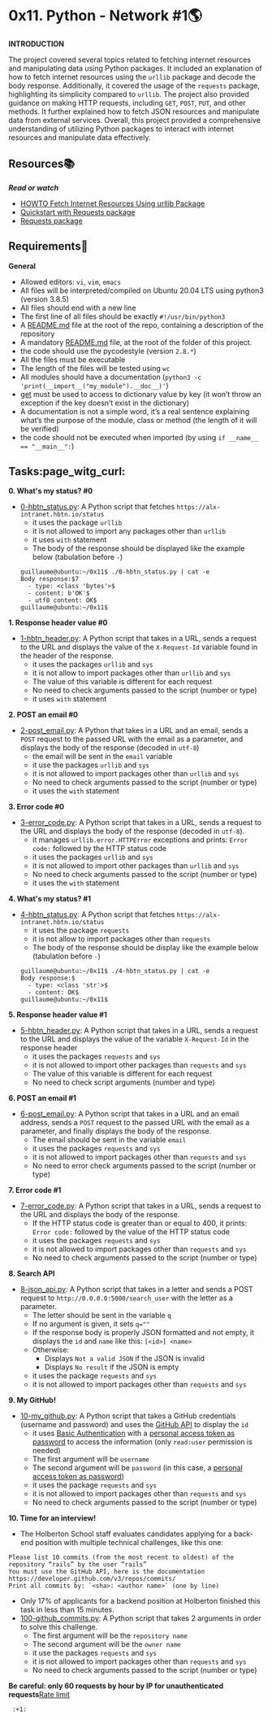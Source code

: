 # 0x11. Python - Network #1:earth_americas:

**INTRODUCTION**

The project covered several topics related to fetching internet resources and manipulating data using Python packages. It included an explanation of how to fetch internet resources using the `urllib` package and decode the body response. Additionally, it covered the usage of the `requests` package, highlighting its simplicity compared to `urllib`. The project also provided guidance on making HTTP requests, including `GET`, `POST`, `PUT`, and other methods. It further explained how to fetch JSON resources and manipulate data from external services. Overall, this project provided a comprehensive understanding of utilizing Python packages to interact with internet resources and manipulate data effectively.

## Resources:books:
***Read or watch***
- [HOWTO Fetch Internet Resources Using urllib Package](https://docs.python.org/3/howto/urllib2.html)
- [Quickstart with Requests package](https://requests.readthedocs.io/en/latest/)
- [Requests package](https://pypi.org/project/requests/)

## Requirements:pushpin:

**General**
- Allowed editors: `vi`, `vim`, `emacs`
- All files will be interpreted/compiled on Ubuntu 20.04 LTS using python3 (version 3.8.5)
- All files should end with a new line
- The first line of all files should be exactly `#!/usr/bin/python3`
- A [README.md](../README.md) file at the root of the repo, containing a description of the repository
- A mandatory [README.md](./README.md) file, at the root of the folder of this project.
- the code should use the pycodestyle (version `2.8.*`)
- All the files must be executable
- The length of the files will be tested using `wc`
- All modules should have a documentation (`python3 -c 'print(__import__("my_module").__doc__)'`)
- [get](https://docs.python.org/3.4/library/stdtypes.html#dict.get) must be used to access to dictionary value by key (it won’t throw an exception if the key doesn’t exist in the dictionary)
- A documentation is not a simple word, it’s a real sentence explaining what’s the purpose of the module, class or method (the length of it will be verified)
- the code should not be executed when imported (by using `if __name__ == "__main__":`)

## Tasks:page_witg_curl:

**0. What's my status? #0**
- [0-hbtn_status.py](./0-hbtn_status.py): A Python script that fetches `https://alx-intranet.hbtn.io/status`
  - it uses the package `urllib`
  - it is not allowed to import any packages other than `urllib`
  - it uses `with` statement
  - The body of the response should be displayed like the example below (tabulation before `-`)
  ```
  guillaume@ubuntu:~/0x11$ ./0-hbtn_status.py | cat -e
  Body response:$7
    - type: <class 'bytes'>$
    - content: b'OK'$
    - utf8 content: OK$
  guillaume@ubuntu:~/0x11$
  ```
**1. Response header value #0**
- [1-hbtn_header.py](./1-hbtn_header.py): A Python script that takes in a URL, sends a request to the URL and displays the value of the `X-Request-Id` variable found in the header of the response.
  - it uses the packages `urllib` and `sys`
  - it is not allow to import packages other than `urllib` and `sys`
  - The value of this variable is different for each request
  - No need to check arguments passed to the script (number or type)
  - it uses `with` statement

**2. POST an email #0**
- [2-post_email.py](./2-post_email.py): A Python that takes in a URL and an email, sends a `POST` request to the passed URL with the email as a parameter, and displays the body of the response (decoded in `utf-8`)
  - the email will be sent in the `email` variable
  - it use the packages `urllib` and `sys`
  - it is not allowed to import packages other than `urllib` and `sys`
  - No need to check arguments passed to the script (number or type)
  - it uses the `with` statement

**3. Error code #0**
- [3-error_code.py](./3-error_code.py): A Python script that takes in a URL, sends a request to the URL and displays the body of the response (decoded in `utf-8`).
  - it manages `urllib.error.HTTPError` exceptions and prints: `Error code:` followed by the HTTP status code
  - it uses the packages `urllib` and `sys`
  - it is not allowed to import other packages than `urllib` and `sys`
  - No need to check arguments passed to the script (number or type)
  - it uses the `with` statement

**4. What's my status? #1**
- [4-hbtn_status.py](./4-hbtn_status.py): A Python script that fetches `https://alx-intranet.hbtn.io/status`
  - it uses the package `requests`
  - it is not allow to import packages other than `requests`
  - The body of the response should be display like the example below (tabulation before `-`)
  ```
  guillaume@ubuntu:~/0x11$ ./4-hbtn_status.py | cat -e
  Body response:$
    - type: <class 'str'>$
    - content: OK$
  guillaume@ubuntu:~/0x11$ 
  ```

**5. Response header value #1**
- [5-hbtn_header.py](./5-hbtn_header.py): A Python script that takes in a URL, sends a request to the URL and displays the value of the variable `X-Request-Id` in the response header
  - it uses the packages `requests` and `sys`
  - it is not allowed to import other packages than `requests` and `sys`
  - The value of this variable is different for each request
  - No need to check script arguments (number and type)

**6. POST an email #1**
- [6-post_email.py](./6-post_email.py): A Python script that takes in a URL and an email address, sends a `POST` request to the passed URL with the email as a parameter, and finally displays the body of the response.
  - The email should be sent in the variable `email`
  - it uses the packages `requests` and `sys`
  - it is not allowed to import packages other than `requests` and `sys`
  - No need to error check arguments passed to the script (number or type)

**7. Error code #1**
- [7-error_code.py](./7-error_code.py): A Python script that takes in a URL, sends a request to the URL and displays the body of the response.
  - If the HTTP status code is greater than or equal to 400, it prints: `Error code:` followed by the value of the HTTP status code
  - it uses the packages `requests` and `sys`
  - it is not allowed to import packages other than `requests` and `sys`
  - No need to check arguments passed to the script (number or type)

**8. Search API**
- [8-json_api.py](./8-json_api.py): A Python script that takes in a letter and sends a POST request to `http://0.0.0.0:5000/search_user` with the letter as a parameter.
  - The letter should be sent in the variable `q`
  - If no argument is given, it sets `q=""`
  - If the response body is properly JSON formatted and not empty, it displays the `id` and `name` like this: `[<id>] <name>`
  - Otherwise:
    - Displays `Not a valid JSON` if the JSON is invalid
    - Displays `No result` if the JSON is empty
  - it uses the package `requests` and `sys`
  - it is not allowed to import packages other than `requests` and `sys` 

**9. My GitHub!**
- [10-my_github.py](./10-my_github.py): A Python script that takes a GitHub credentials (username and password) and uses the [GitHub API](https://docs.github.com/en/rest/users?apiVersion=2022-11-28) to display the `id`
  - it uses [Basic Authentication](https://docs.github.com/en/rest/overview/authenticating-to-the-rest-api?apiVersion=2022-11-28) with a [personal access token as password](https://docs.github.com/en/authentication/keeping-your-account-and-data-secure/creating-a-personal-access-token) to access the information (only `read:user` permission is needed)
  - The first argument will be `username`
  - The second argument will be `password` (in this case, a [personal access token as password](https://docs.github.com/en/authentication/keeping-your-account-and-data-secure/creating-a-personal-access-token))
  - it uses the package `requests` and `sys`
  - it is not allowed to import packages other than `requests` and `sys`
  - No need to check arguments passed to the script (number or type)

**10. Time for an interview!**
- The Holberton School staff evaluates candidates applying for a back-end position with multiple technical challenges, like this one:
```
Please list 10 commits (from the most recent to oldest) of the repository “rails” by the user “rails”
You must use the GitHub API, here is the documentation https://developer.github.com/v3/repos/commits/
Print all commits by: `<sha>: <author name>` (one by line)
```
- Only 17% of applicants for a backend position at Holberton finished this task in less than 15 minutes.
- [100-github_commits.py](./100-github_commits.py): A Python script that takes 2 arguments in order to solve this challenge.
  - The first argument will be the `repository name`
  - The second argument will be the `owner name`
  - it use the packages `requests` and `sys`
  - it is not allowed to import packages other than `requests` and `sys`
  - No need to check arguments passed to the script (number or type)

**Be careful: only 60 requests by hour by IP for unauthenticated requests**[Rate limit](https://docs.github.com/en/rest?apiVersion=2022-11-28)

     :+1:
